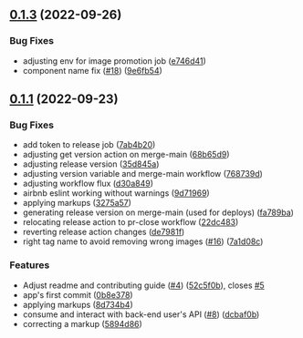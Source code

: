## [0.1.3](https://github.com/bcgov/nr-frontend-starting-app/compare/v0.1.2...v0.1.3) (2022-09-26)


### Bug Fixes

* adjusting env for image promotion job ([e746d41](https://github.com/bcgov/nr-frontend-starting-app/commit/e746d41ad6bea22a59c5e56a10503eb12f10c82d))
* component name fix ([#18](https://github.com/bcgov/nr-frontend-starting-app/issues/18)) ([9e6fb54](https://github.com/bcgov/nr-frontend-starting-app/commit/9e6fb54f8cf4d463e60586f73560184116e58b90))



## [0.1.1](https://github.com/bcgov/nr-frontend-starting-app/compare/v0.1.0...v0.1.1) (2022-09-23)


### Bug Fixes

* add token to release job ([7ab4b20](https://github.com/bcgov/nr-frontend-starting-app/commit/7ab4b202292180b8d93dab5907331239071bb9de))
* adjusting get version action on merge-main ([68b65d9](https://github.com/bcgov/nr-frontend-starting-app/commit/68b65d9b27edc795d0abdf7aeefee39ca8dac298))
* adjusting release version ([35d845a](https://github.com/bcgov/nr-frontend-starting-app/commit/35d845a06f43bb57cbb7c09a2e29fe9152847585))
* adjusting version variable and merge-main workflow ([768739d](https://github.com/bcgov/nr-frontend-starting-app/commit/768739d76cbeb3936868b8a16d2e3dae99eb4275))
* adjusting workflow flux ([d30a849](https://github.com/bcgov/nr-frontend-starting-app/commit/d30a849e9ba18cb8a6ab7ae1154795acc2d6fc85))
* airbnb eslint working without warnings ([9d71969](https://github.com/bcgov/nr-frontend-starting-app/commit/9d71969a1fbec02a0d46d6cf8760ac9f35a959b1))
* applying markups ([3275a57](https://github.com/bcgov/nr-frontend-starting-app/commit/3275a57a72d0ea875152fffeb372c123dc942159))
* generating release version on merge-main (used for deploys) ([fa789ba](https://github.com/bcgov/nr-frontend-starting-app/commit/fa789ba97eb99a7a30085414a8d4dc80c0723a64))
* relocating release action to pr-close workflow ([22dc483](https://github.com/bcgov/nr-frontend-starting-app/commit/22dc4831f7f5553313bf86b9a688d3c4524ab0d6))
* reverting release action changes ([de7981f](https://github.com/bcgov/nr-frontend-starting-app/commit/de7981f7c6085ec4937fa999db35c1056f370194))
* right tag name to avoid removing wrong images ([#16](https://github.com/bcgov/nr-frontend-starting-app/issues/16)) ([7a1d08c](https://github.com/bcgov/nr-frontend-starting-app/commit/7a1d08cb3997a470302e73393016c37675867f97))


### Features

* Adjust readme and contributing guide ([#4](https://github.com/bcgov/nr-frontend-starting-app/issues/4)) ([52c5f0b](https://github.com/bcgov/nr-frontend-starting-app/commit/52c5f0b2e1d712e010922ffb74f8b8a0dda878a7)), closes [#5](https://github.com/bcgov/nr-frontend-starting-app/issues/5)
* app's first commit ([0b8e378](https://github.com/bcgov/nr-frontend-starting-app/commit/0b8e378c30864ac94bf28d6a3f500beb60f7d96f))
* applying markups ([8d734b4](https://github.com/bcgov/nr-frontend-starting-app/commit/8d734b4d781f78102854d520c8e76c77663686e4))
* consume and interact with back-end user's API ([#8](https://github.com/bcgov/nr-frontend-starting-app/issues/8)) ([dcbaf0b](https://github.com/bcgov/nr-frontend-starting-app/commit/dcbaf0b43c932484bf1713c6a1a65ebd183ad6fc))
* correcting a markup ([5894d86](https://github.com/bcgov/nr-frontend-starting-app/commit/5894d8633847fe2da60f08b7de39bf465cda1823))




